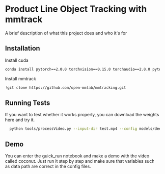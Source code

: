 
# Product Line Object Tracking with mmtrack

A brief description of what this project does and who it's for


## Installation

Install cuda

```bash
conda install pytorch==2.0.0 torchvision==0.15.0 torchaudio==2.0.0 pytorch-cuda=11.8 -c pytorch -c nvidia
```
Install mmtrack
```bash
!git clone https://github.com/open-mmlab/mmtracking.git
```

## Running Tests

If you want to test whether it works properly, you can download the weights here and try it.

```bash
  python tools/processVideo.py --input-dir test.mp4 --config models/deepsort_faster-rcnn_fpn_4e_mot17-private-half.py --detector-checkpoint detector.pth --reid-checkpoint reid.pth --output-video demo.mp4
```

## Demo
You can enter the guick_run notebook and make a demo with the video called coconut. Just run it step by step and make sure that variables such as data path are correct in the config files.

